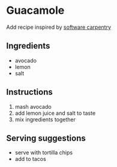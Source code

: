 # Guacamole
Add recipe inspired by [software carpentry](https://swcarpentry.github.io/git-novice/04-changes.html)

## Ingredients
* avocado
* lemon
* salt

## Instructions
1. mash avocado
2. add lemon juice and salt to taste
3. mix ingredients together

## Serving suggestions
* serve with tortilla chips
* add to tacos
